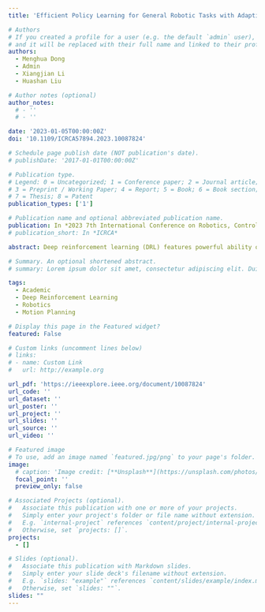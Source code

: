 ```yaml
---
title: 'Efficient Policy Learning for General Robotic Tasks with Adaptive Dual-memory Hindsight Experience Replay Based on Deep Reinforcement Learning'

# Authors
# If you created a profile for a user (e.g. the default `admin` user), write the username (folder name) here
# and it will be replaced with their full name and linked to their profile.
authors:
  - Menghua Dong
  - Admin
  - Xiangjian Li
  - Huashan Liu

# Author notes (optional)
author_notes:
  # - ''
  # - ''

date: '2023-01-05T00:00:00Z'
doi: '10.1109/ICRCA57894.2023.10087824'

# Schedule page publish date (NOT publication's date).
# publishDate: '2017-01-01T00:00:00Z'

# Publication type.
# Legend: 0 = Uncategorized; 1 = Conference paper; 2 = Journal article;
# 3 = Preprint / Working Paper; 4 = Report; 5 = Book; 6 = Book section;
# 7 = Thesis; 8 = Patent
publication_types: ['1']

# Publication name and optional abbreviated publication name.
publication: In *2023 7th International Conference on Robotics, Control and Automation (ICRCA)*
# publication_short: In *ICRCA*

abstract: Deep reinforcement learning (DRL) features powerful ability of perception and decision-making, which is reward-driven and learns strategies through the interaction between the agent and the environment. However, the discrete reward mechanism makes it difficult for DRL to obtain positive feedback in the early stage of interaction, resulting in low learning efficiency. The hindsight experience replay (HER) mechanism can improve the deficiency of the discrete reward, but it also causes a lot of data redundancy. This paper proposes an adaptive dual-memory hindsight experience replay structure. The success rate of the algorithm can be improved while the training efficiency can be ensured by using the dual-memory bank structure to split the empirical data and adjusting the proportion of HER mechanism. The proposed method is applied to the DRL algorithm and verified on a 7-DoF robot, and experimental results show that the algorithm has good performance.

# Summary. An optional shortened abstract.
# summary: Lorem ipsum dolor sit amet, consectetur adipiscing elit. Duis posuere tellus ac convallis placerat. Proin tincidunt magna sed ex sollicitudin condimentum.

tags:
  - Academic
  - Deep Reinforcement Learning
  - Robotics
  - Motion Planning

# Display this page in the Featured widget?
featured: False

# Custom links (uncomment lines below)
# links:
# - name: Custom Link
#   url: http://example.org

url_pdf: 'https://ieeexplore.ieee.org/document/10087824'
url_code: ''
url_dataset: ''
url_poster: ''
url_project: ''
url_slides: ''
url_source: ''
url_video: ''

# Featured image
# To use, add an image named `featured.jpg/png` to your page's folder.
image:
  # caption: 'Image credit: [**Unsplash**](https://unsplash.com/photos/pLCdAaMFLTE)'
  focal_point: ''
  preview_only: false

# Associated Projects (optional).
#   Associate this publication with one or more of your projects.
#   Simply enter your project's folder or file name without extension.
#   E.g. `internal-project` references `content/project/internal-project/index.md`.
#   Otherwise, set `projects: []`.
projects:
  - []

# Slides (optional).
#   Associate this publication with Markdown slides.
#   Simply enter your slide deck's filename without extension.
#   E.g. `slides: "example"` references `content/slides/example/index.md`.
#   Otherwise, set `slides: ""`.
slides: ""
---
```


